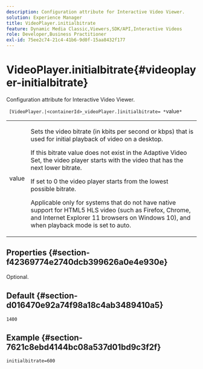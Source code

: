 ```yaml
---
description: Configuration attribute for Interactive Video Viewer.
solution: Experience Manager
title: VideoPlayer.initialbitrate
feature: Dynamic Media Classic,Viewers,SDK/API,Interactive Videos
role: Developer,Business Practitioner
exl-id: 75ee2c74-21c4-41b6-9d0f-15aa8432f177
---
```

# VideoPlayer.initialbitrate{#videoplayer-initialbitrate}

Configuration attribute for Interactive Video Viewer.

 ` [VideoPlayer.|<containerId>_videoPlayer.]initialbitrate= *`value`*`

<table id="table_C616483932C2482CA9794DDD7313FD7C"> 
 <tbody> 
  <tr> 
   <td colname="col1"> <p> <span class="codeph"> value</span> </p> </td> 
   <td colname="col2"> <p> Sets the video bitrate (in kbits per second or kbps) that is used for initial playback of video on a desktop. </p> <p>If this bitrate value does not exist in the Adaptive Video Set, the video player starts with the video that has the next lower bitrate. </p> <p>If set to <span class="codeph"> 0</span> the video player starts from the lowest possible bitrate. </p> <p>Applicable only for systems that do not have native support for HTML5 HLS video (such as Firefox, Chrome, and Internet Explorer 11 browsers on Windows 10), and when playback mode is set to auto. </p> </td> 
  </tr> 
 </tbody> 
</table>

## Properties {#section-f42369774e2740dcb399626a0e4e930e}

Optional.

## Default {#section-d016470e92a74f98a18c4ab3489410a5}

`1400`

## Example {#section-7621c8ebd4144bc08a537d01bd9c3f2f}

```
initialbitrate=600
```

